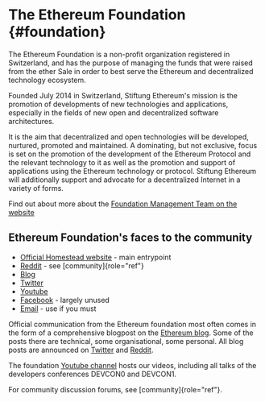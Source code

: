 The Ethereum Foundation {#foundation}
=======================

The Ethereum Foundation is a non-profit organization registered in
Switzerland, and has the purpose of managing the funds that were raised
from the ether Sale in order to best serve the Ethereum and
decentralized technology ecosystem.

Founded July 2014 in Switzerland, Stiftung Ethereum's mission is the
promotion of developments of new technologies and applications,
especially in the fields of new open and decentralized software
architectures.

It is the aim that decentralized and open technologies will be
developed, nurtured, promoted and maintained. A dominating, but not
exclusive, focus is set on the promotion of the development of the
Ethereum Protocol and the relevant technology to it as well as the
promotion and support of applications using the Ethereum technology or
protocol. Stiftung Ethereum will additionally support and advocate for a
decentralized Internet in a variety of forms.

Find out about more about the [Foundation Management Team on the
website](https://ethereum.org/foundation)

Ethereum Foundation\'s faces to the community
---------------------------------------------

-   [Official Homestead website](https://ethereum.org) - main entrypoint
-   [Reddit](http://www.reddit.com/r/ethereum) - see
    [community]{role="ref"}
-   [Blog](https://blog.ethereum.org/)
-   [Twitter](http://twitter.com/ethereumproject)
-   [Youtube](https://www.youtube.com/user/ethereumproject)
-   [Facebook](https://www.facebook.com/ethereumproject) - largely
    unused
-   [Email](mailto:info@ethereum.org) - use if you must

Official communication from the Ethereum foundation most often comes in
the form of a comprehensive blogpost on the [Ethereum
blog](https://blog.ethereum.org/). Some of the posts there are
technical, some organisational, some personal. All blog posts are
announced on [Twitter](http://twitter.com/ethereumproject) and
[Reddit](http://www.reddit.com/r/ethereum).

The foundation [Youtube
channel](https://www.youtube.com/user/ethereumproject) hosts our videos,
including all talks of the developers conferences DEVCON0 and DEVCON1.

For community discussion forums, see [community]{role="ref"}.
